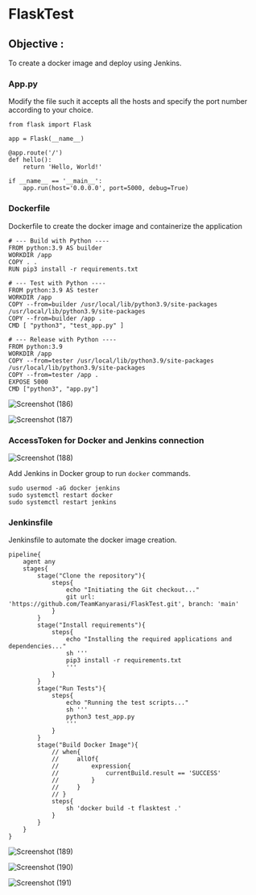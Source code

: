 # FlaskTest
## Objective :
To create a docker image and deploy using Jenkins.

### App.py
Modify the file such it accepts all the hosts and specify the port number according to your choice.
```
from flask import Flask

app = Flask(__name__)

@app.route('/')
def hello():
    return 'Hello, World!'

if __name__ == '__main__':
    app.run(host='0.0.0.0', port=5000, debug=True)
```

### Dockerfile
Dockerfile to create the docker image and containerize the application
```
# --- Build with Python ----
FROM python:3.9 AS builder
WORKDIR /app
COPY . .
RUN pip3 install -r requirements.txt

# --- Test with Python ----
FROM python:3.9 AS tester
WORKDIR /app
COPY --from=builder /usr/local/lib/python3.9/site-packages /usr/local/lib/python3.9/site-packages
COPY --from=builder /app .
CMD [ "python3", "test_app.py" ]

# --- Release with Python ----
FROM python:3.9
WORKDIR /app
COPY --from=tester /usr/local/lib/python3.9/site-packages /usr/local/lib/python3.9/site-packages
COPY --from=tester /app .
EXPOSE 5000
CMD ["python3", "app.py"]
```
![Screenshot (186)](https://github.com/TeamKanyarasi/FlaskTest/assets/139607786/18e52105-90ab-4210-9306-34d150346556)

![Screenshot (187)](https://github.com/TeamKanyarasi/FlaskTest/assets/139607786/f11f69d1-f6e9-4a05-82a4-afda4b1172d8)

### AccessToken for Docker and Jenkins connection
![Screenshot (188)](https://github.com/TeamKanyarasi/FlaskTest/assets/139607786/25d49be7-701b-426c-b87b-d8b6a35a7a2a)

Add Jenkins in Docker group to run `docker` commands.
```
sudo usermod -aG docker jenkins
sudo systemctl restart docker
sudo systemctl restart jenkins
```
### Jenkinsfile
Jenkinsfile to automate the docker image creation.
```
pipeline{
    agent any
    stages{
        stage("Clone the repository"){
            steps{
                echo "Initiating the Git checkout..."
                git url: 'https://github.com/TeamKanyarasi/FlaskTest.git', branch: 'main'
            }
        }
        stage("Install requirements"){
            steps{
                echo "Installing the required applications and dependencies..."
                sh '''
                pip3 install -r requirements.txt
                '''
            }
        }
        stage("Run Tests"){
            steps{
                echo "Running the test scripts..."
                sh '''
                python3 test_app.py
                '''
            }
        }
        stage("Build Docker Image"){
            // when{
            //     allOf{
            //         expression{
            //             currentBuild.result == 'SUCCESS'
            //         }
            //     }
            // }
            steps{
                sh 'docker build -t flasktest .'
            }
        }
    }
}
```
![Screenshot (189)](https://github.com/TeamKanyarasi/FlaskTest/assets/139607786/aa62cb6e-3865-4a5e-9d87-e77c3d688fda)

![Screenshot (190)](https://github.com/TeamKanyarasi/FlaskTest/assets/139607786/38b7deca-2232-49c8-9420-92c00308c27d)

![Screenshot (191)](https://github.com/TeamKanyarasi/FlaskTest/assets/139607786/e1d95c7c-ce5d-4ff9-9fef-479eab7248b2)
